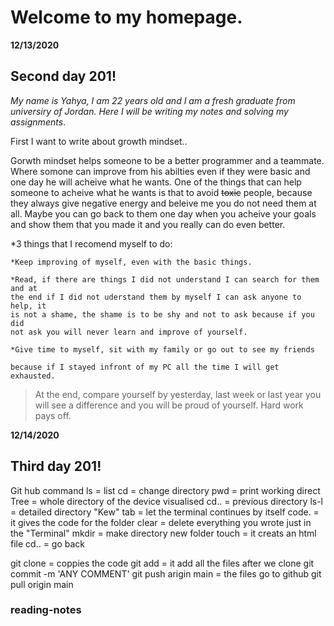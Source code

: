 
# **Welcome to my homepage**.

**12/13/2020**
## Second day 201! 
_My name is Yahya, I am 22 years old and I am a fresh graduate from universiry of Jordan. Here I will be writing my notes and solving my assignments_.

First I want to write about growth mindset..

 Gorwth mindset helps someone to be a better programmer and a teammate. Where somone can improve from his abilties even if they 
 were basic and one day he will acheive what he wants. One of the things that can help someone to acheive what he wants is that 
 to avoid ~~toxic~~ people, because they always give negative energy and beleive me you do not need them at all. Maybe you can go 
 back to them one day when you acheive your goals and show them that you made it and you really can do even better. 
 
 *3 things that I recomend myself to do:
 
    *Keep improving of myself, even with the basic things.
   
    *Read, if there are things I did not understand I can search for them and at     
    the end if I did not uderstand them by myself I can ask anyone to help, it 
    is not a shame, the shame is to be shy and not to ask because if you did     
    not ask you will never learn and improve of yourself.
   
    *Give time to myself, sit with my family or go out to see my friends 
    
    because if I stayed infront of my PC all the time I will get exhausted. 

>At the end, compare yourself by yesterday, last week or last year you will see a difference and you will be proud of yourself. Hard work pays off.


**12/14/2020**
## Third day 201!

Git hub command 
ls = list
cd = change directory 
pwd = print working direct 
Tree = whole directory of the device visualised 
cd.. = previous directory
ls-l = detailed directory 
"Kew" tab = let the terminal continues by itself
code. = it gives the code for the folder
clear = delete everything you wrote just in the "Terminal"
mkdir = make directory new folder
touch = it creats an html file
cd.. = go back 

git clone = coppies the code
git add = it add all the files after we clone
git commit -m 'ANY  COMMENT'
git push arigin main = the files go to github
git pull origin main


### reading-notes

